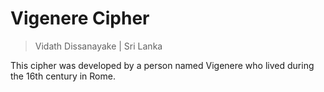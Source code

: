# Vigenere Cipher

> Vidath Dissanayake | Sri Lanka

This cipher was developed by a person named Vigenere who lived during the 16th century in Rome.

